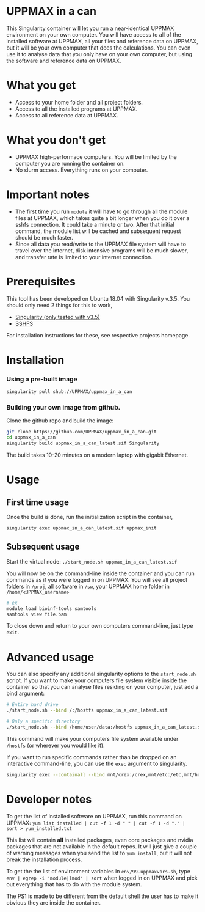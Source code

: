 # UPPMAX in a can 
This Singularity container will let you run a near-identical UPPMAX environment on your own computer. You will have access to all of the installed software at UPPMAX, all your files and reference data on UPPMAX, but it will be your own computer that does the calculations. You can even use it to analyse data that you only have on your own computer, but using the software and reference data on UPPMAX.

# What you get
* Access to your home folder and all project folders.
* Access to all the installed programs at UPPMAX.
* Access to all reference data at UPPMAX.

# What you don't get
* UPPMAX high-performace computers. You will be limited by the computer you are running the container on.
* No slurm access. Everything runs on your computer.

# Important notes
* The first time you run `module` it will have to go through all the module files at UPPMAX, which takes quite a bit longer when you do it over a sshfs connection. It could take a minute or two. After that initial command, the module list will be cached and subsequent request should be much faster.
* Since all data you read/write to the UPPMAX file system will have to travel over the internet, disk intensive programs will be much slower, and transfer rate is limited to your internet connection.

# Prerequisites
This tool has been developed on Ubuntu 18.04 with Singularity v.3.5. You should only need 2 things for this to work,

* [Singularity (only tested with v3.5)](https://sylabs.io/guides/3.5/user-guide/quick_start.html)
* [SSHFS](https://github.com/libfuse/sshfs)

For installation instructions for these, see respective projects homepage.

# Installation

### Using a pre-built image

```bash
singularity pull shub://UPPMAX/uppmax_in_a_can
```

### Building your own image from github. 
Clone the github repo and build the image:

```bash
git clone https://github.com/UPPMAX/uppmax_in_a_can.git
cd uppmax_in_a_can
singularity build uppmax_in_a_can_latest.sif Singularity
```

The build takes 10-20 minutes on a modern laptop with gigabit Ethernet. 


# Usage

## First time usage
Once the build is done, run the initialization script in the container,

`singularity exec uppmax_in_a_can_latest.sif uppmax_init`

## Subsequent usage
Start the virtual node:
`./start_node.sh uppmax_in_a_can_latest.sif`

You will now be on the command-line inside the container and you can run commands as if you were logged in on UPPMAX. You will see all project folders in `/proj`, all software in `/sw`, your UPPMAX home folder in `/home/<UPPMAX_username>`

```bash
# ex
module load bioinf-tools samtools
samtools view file.bam
```

To close down and return to your own computers command-line, just type `exit`.

# Advanced usage

You can also specify any additional singularity options to the `start_node.sh` script. If you want to make your computers file system visible inside the container so that you can analyse files residing on your computer, just add a bind argument:

```bash
# Entire hard drive 
./start_node.sh --bind /:/hostfs uppmax_in_a_can_latest.sif

# Only a specific directory
./start_node.sh --bind /home/user/data:/hostfs uppmax_in_a_can_latest.sif
```

This command will make your computers file system available under `/hostfs` (or wherever you would like it).

If you want to run specific commands rather than be dropped on an interactive command-line, you can use the `exec` argument to singularity.


```bash
singularity exec --containall --bind mnt/crex:/crex,mnt/etc:/etc,mnt/home/:/home/,mnt/proj:/proj,mnt/sw:/sw,mnt/usr/local/Modules:/usr/local/Modules uppmax_in_a_can_latest.sif <custom commands here>
```


# Developer notes

To get the list of installed software on UPPMAX, run this command on UPPMAX:
`yum list installed | cut -f 1 -d " " | cut -f 1 -d "." | sort > yum_installed.txt`

This list will contain **all** installed packages, even core packages and nvidia packages that are not available in the default repos. It will just give a couple of warning messages when you send the list to `yum install`, but it will not break the installation process.

To get the the list of environment variables in `env/99-uppmaxvars.sh`, type `env | egrep -i 'module|lmod' | sort` when logged in on UPPMAX and pick out everything that has to do with the module system.

The PS1 is made to be different from the default shell the user has to make it obvious they are inside the container.

